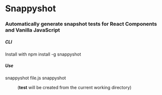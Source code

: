 # Snappyshot

### Automatically generate snapshot tests for React Components and Vanilla JavaScript


##### CLI
Install with npm install -g snappyshot

##### Use
snappyshot file.js
snappyshot <dir> (__test__ will be created from the current working directory)
